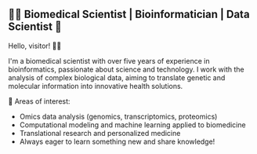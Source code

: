 ## 👩‍🔬 Biomedical Scientist | Bioinformatician | Data Scientist 🧬

Hello, visitor! 👋🏻

I'm a biomedical scientist with over five years of experience in bioinformatics, passionate about science and technology. I work with the analysis of complex biological data, aiming to translate genetic and molecular information into innovative health solutions.

🔬 Areas of interest:

- Omics data analysis (genomics, transcriptomics, proteomics)
- Computational modeling and machine learning applied to biomedicine
- Translational research and personalized medicine
- Always eager to learn something new and share knowledge!
